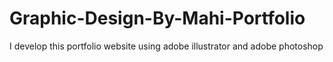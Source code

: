 # Graphic-Design-By-Mahi-Portfolio
I develop this portfolio website using adobe illustrator and adobe photoshop
